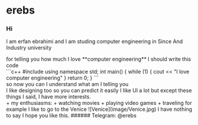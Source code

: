 # erebs
### Hi
<p> I am erfan ebrahimi and I am studing computer engineering in Since And Industry university </P>
for telling you how much I love **computer engineering** I should write this code<br>
```c++
    #include <iostream>
    using namespace std;
    int main() {
      while (1) {
        cout << "I love computer engineering"
      }
      return 0;
    }
```
<br>
so now you can I understand what am I telling you<br>
I like designing too so you can predict it easily I like Ul a lot but except these things I said, I have more interests.<br>
+ my enthusiasms:
  + watching movies
  + playing video games
  + traveling
for example I like to go to the Venice
![Venice](image/Venice.jpg)
I have nothing to say I hope you like this.
###### Telegram: @erebs  
